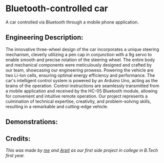 # Bluetooth-controlled car

A car controlled via Bluetooth through a mobile phone application.

## Engineering Description: 
The innovative three-wheel design of the car incorporates a unique steering mechanism, cleverly utilizing a pen cap in conjunction with a 9g servo to enable smooth and precise rotation of the steering wheel. The entire body and mechanical components were meticulously designed and crafted by our team, showcasing our engineering prowess. Powering the vehicle are two Li-Ion cells, ensuring optimal energy efficiency and performance. The car's intelligent control system is powered by an Arduino Uno, acting as the brains of the operation. Control instructions are seamlessly transmitted from a mobile application and received by the HC-05 Bluetooth module, allowing for convenient and intuitive remote operation. Our project represents a culmination of technical expertise, creativity, and problem-solving skills, resulting in a remarkable and cutting-edge vehicle.

## Demonstrations:

## Credits:
_This was made by [me](https://chiragkotian.github.io) and [Arpit](https://github.com/arpitguptagithub) as our first side project in college in B.Tech first year._
